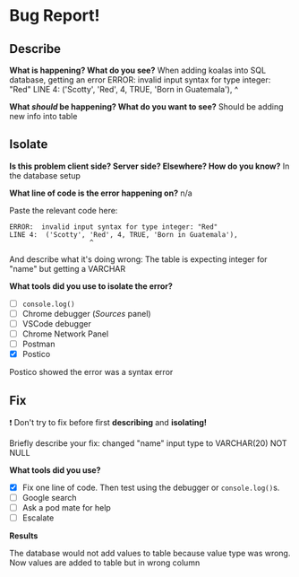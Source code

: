 # Bug Report!

## Describe

**What is happening? What do you see?**
When adding koalas into SQL database, getting an error
ERROR:  invalid input syntax for type integer: "Red"
LINE 4:  ('Scotty', 'Red', 4, TRUE, 'Born in Guatemala'), 
                    ^

**What _should_ be happening? What do you want to see?**
Should be adding new info into table

## Isolate

**Is this problem client side? Server side? Elsewhere? How do you know?**
In the database setup

**What line of code is the error happening on?**
n/a

Paste the relevant code here:
```
ERROR:  invalid input syntax for type integer: "Red"
LINE 4:  ('Scotty', 'Red', 4, TRUE, 'Born in Guatemala'), 
                    ^
```

And describe what it's doing wrong:
The table is expecting integer for "name" but getting a VARCHAR

**What tools did you use to isolate the error?**

- [ ] `console.log()`
- [ ] Chrome debugger (_Sources_ panel)
- [ ] VSCode debugger
- [ ] Chrome Network Panel
- [ ] Postman
- [x] Postico

<!-- Briefly describe how the tool helped you, and how you used it -->
Postico showed the error was a syntax error


## Fix

❗ Don't try to fix before first **describing** and **isolating!**

Briefly describe your fix:
changed "name" input type to VARCHAR(20) NOT NULL

**What tools did you use?**

- [X] Fix one line of code. Then test using the debugger or `console.log()`s.
- [ ] Google search
- [ ] Ask a pod mate for help
- [ ] Escalate

**Results**

<!-- Go back to your original description. Is the app behaving how you want it to, now? Describe the bug, technically: what was your code doing wrong, and how did you fix it. -->
The database would not add values to table because value type was wrong. Now values are added to table but in wrong column